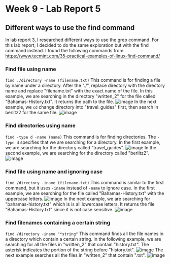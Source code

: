 # Week 9 - Lab Report 5
## Different ways to use the find command

In lab report 3, I researched different ways to use the grep command. For this lab report, I decided to do the same exploration but with the find command instead.
I found the following commands from <https://www.tecmint.com/35-practical-examples-of-linux-find-command/>

### Find file using name
`find ./directory -name (filename.txt)`
This command is for finding a file by name under a directory. After the "./", replace directory with the directory name and replace "filename.txt" with the exact name of the file.
In this example, we are searching in the directory "written_2" for the file called "Bahamas-History.txt". It returns the path to the file.
![image](https://user-images.githubusercontent.com/122491370/224526835-67857bb8-5eff-412a-a3fb-fe70a72ffd02.png)
In the next example, we `cd` change directory into "travel_guides" first, then search in berlitz2 for the same file.
![image](https://user-images.githubusercontent.com/122491370/224526838-06949de4-0a44-478f-b0e4-17cecae21c4d.png)

### Find directories using name
`find -type d -name (name)`
This command is for finding directories. The `-type d` specifies that we are searching for a directory.
In the first example, we are searching for the directory called "travel_guides".
![image](https://user-images.githubusercontent.com/122491370/224527037-ad8c93de-353e-4750-bfe5-60644cadfd2e.png)
In the second example, we are searching for the directory called "berlitz2".
![image](https://user-images.githubusercontent.com/122491370/224527042-1195021e-4e8c-43be-843f-c706bbd2fa8e.png)

### Find file using name and ignoring case
`find /directory -iname (filename.txt)`
This command is similar to the first command, but it uses `-iname` instead of `-name` to ignore case.
In the first example, we are searching for the file called "Bahamas-History.txt" with the uppercase letters.
![image](https://user-images.githubusercontent.com/122491370/224527662-5346102e-f785-4f4a-8a13-1d765fd92dc1.png)
In the next example, we are searching for "bahamas-history.txt" which is is all lowercase letters. It returns the file "Bahamas-History.txt" since it is not case sensitive.
![image](https://user-images.githubusercontent.com/122491370/224527667-6384b810-6d4b-4c80-992b-7746224dfcbd.png)

### Find filenames containing a certain string
`find /directory -iname "*string"`
This command finds all the file names in a directory which contain a certain string.
In the following example, we are searching for all the files in "written_2" that contain "history.txt". The asterisk indicates the portion of the string before "history.txt".
![image](https://user-images.githubusercontent.com/122491370/224530313-26c27839-039c-4fbf-9928-0df2664c2ad6.png)
The next example searches all the files in "written_2" that contain ".txt".
![image](https://user-images.githubusercontent.com/122491370/224530408-6c622985-e81a-4989-b2fb-5af70759bcc8.png)

